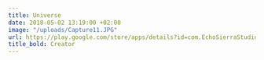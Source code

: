 ```yaml
---
title: Universe
date: 2018-05-02 13:19:00 +02:00
image: "/uploads/Capture11.JPG"
url: https://play.google.com/store/apps/details?id=com.EchoSierraStudio.UniverseCreator
title_bold: Creator
---
```


